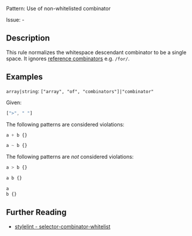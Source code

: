 Pattern: Use of non-whitelisted combinator

Issue: -

## Description

This rule normalizes the whitespace descendant combinator to be a single space. It ignores [reference combinators](https://www.w3.org/TR/selectors4/#idref-combinators) e.g. `/for/`.

## Examples

`array|string`: `["array", "of", "combinators"]|"combinator"`

Given:

```js
[">", " "]
```

The following patterns are considered violations:

```css
a + b {}
```

```css
a ~ b {}
```

The following patterns are *not* considered violations:

```css
a > b {}
```

```css
a b {}
```

```css
a
b {}
```

## Further Reading

* [stylelint - selector-combinator-whitelist](https://stylelint.io/user-guide/rules/selector-combinator-whitelist)